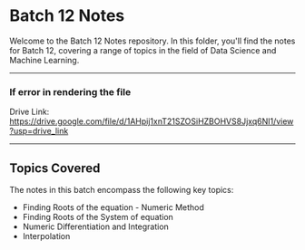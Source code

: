 # Batch 12 Notes

Welcome to the Batch 12 Notes repository. In this folder, you'll find the notes for Batch 12, covering a range of topics in the field of Data Science and Machine Learning.
<hr>

### If error in rendering the file
Drive Link: https://drive.google.com/file/d/1AHpij1xnT21SZOSiHZBOHVS8Jjxq6NI1/view?usp=drive_link
<hr>

## Topics Covered

The notes in this batch encompass the following key topics:

  - Finding Roots of the equation - Numeric Method
  - Finding Roots of the System of equation
  - Numeric Differentiation and Integration
  - Interpolation
    

